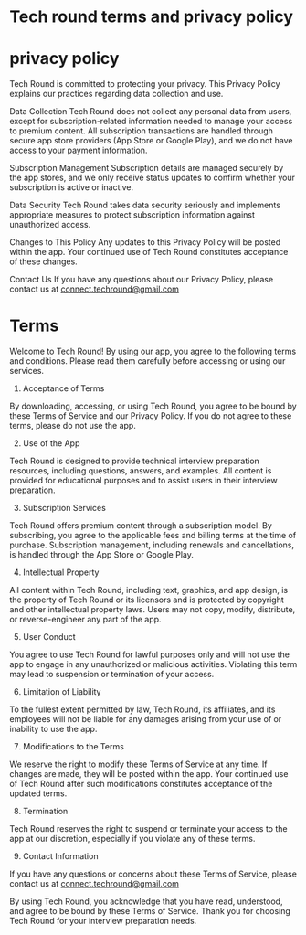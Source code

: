 # Tech round terms and privacy policy

# privacy policy
Tech Round is committed to protecting your privacy. This Privacy Policy explains our practices regarding data collection and use.

Data Collection
Tech Round does not collect any personal data from users, except for subscription-related information needed to manage your access to premium content. All subscription transactions are handled through secure app store providers (App Store or Google Play), and we do not have access to your payment information.

Subscription Management
Subscription details are managed securely by the app stores, and we only receive status updates to confirm whether your subscription is active or inactive.

Data Security
Tech Round takes data security seriously and implements appropriate measures to protect subscription information against unauthorized access.

Changes to This Policy
Any updates to this Privacy Policy will be posted within the app. Your continued use of Tech Round constitutes acceptance of these changes.

Contact Us
If you have any questions about our Privacy Policy, please contact us at connect.techround@gmail.com


# Terms

Welcome to Tech Round! By using our app, you agree to the following terms and conditions. Please read them carefully before accessing or using our services.

1. Acceptance of Terms

By downloading, accessing, or using Tech Round, you agree to be bound by these Terms of Service and our Privacy Policy. If you do not agree to these terms, please do not use the app.

2. Use of the App

Tech Round is designed to provide technical interview preparation resources, including questions, answers, and examples. All content is provided for educational purposes and to assist users in their interview preparation.

3. Subscription Services

Tech Round offers premium content through a subscription model. By subscribing, you agree to the applicable fees and billing terms at the time of purchase. Subscription management, including renewals and cancellations, is handled through the App Store or Google Play.

4. Intellectual Property

All content within Tech Round, including text, graphics, and app design, is the property of Tech Round or its licensors and is protected by copyright and other intellectual property laws. Users may not copy, modify, distribute, or reverse-engineer any part of the app.

5. User Conduct

You agree to use Tech Round for lawful purposes only and will not use the app to engage in any unauthorized or malicious activities. Violating this term may lead to suspension or termination of your access.


6. Limitation of Liability

To the fullest extent permitted by law, Tech Round, its affiliates, and its employees will not be liable for any damages arising from your use of or inability to use the app.

7. Modifications to the Terms

We reserve the right to modify these Terms of Service at any time. If changes are made, they will be posted within the app. Your continued use of Tech Round after such modifications constitutes acceptance of the updated terms.

8. Termination

Tech Round reserves the right to suspend or terminate your access to the app at our discretion, especially if you violate any of these terms.

9. Contact Information

If you have any questions or concerns about these Terms of Service, please contact us at connect.techround@gmail.com

By using Tech Round, you acknowledge that you have read, understood, and agree to be bound by these Terms of Service. Thank you for choosing Tech Round for your interview preparation needs.
